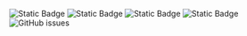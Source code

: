 ![Static Badge](https://img.shields.io/badge/blacklists-61-000000) ![Static Badge](https://img.shields.io/badge/blacklisted-2983596-cc0000) ![Static Badge](https://img.shields.io/badge/whitelisted-2254-00CC00) ![Static Badge](https://img.shields.io/badge/streaming_blacklist-28107-000000) ![GitHub issues](https://img.shields.io/github/issues/fabriziosalmi/blacklists)
